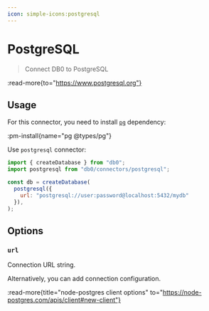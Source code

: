 ```yaml
---
icon: simple-icons:postgresql
---
```


# PostgreSQL

> Connect DB0 to PostgreSQL

:read-more{to="https://www.postgresql.org"}

## Usage

For this connector, you need to install [`pg`](https://www.npmjs.com/package/pg) dependency:

:pm-install{name="pg @types/pg"}

Use `postgresql` connector:

```js
import { createDatabase } from "db0";
import postgresql from "db0/connectors/postgresql";

const db = createDatabase(
  postgresql({
    url: "postgresql://user:password@localhost:5432/mydb"
  }),
);
```

## Options

### `url`

Connection URL string.

Alternatively, you can add connection configuration.

:read-more{title="node-postgres client options" to="https://node-postgres.com/apis/client#new-client"}
